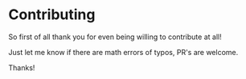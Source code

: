 # Contributing

So first of all thank you for even being willing to contribute at all! 


Just let me know if there are math errors of typos, PR's are welcome.

Thanks! 
